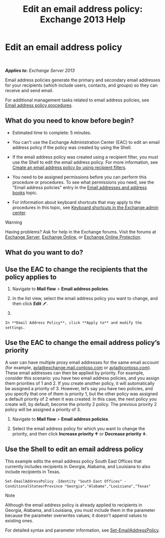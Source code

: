 ﻿---
title: 'Edit an email address policy: Exchange 2013 Help'
TOCTitle: Edit an email address policy
ms:assetid: cc8b36a0-95f4-43e9-bc64-87646d2e14e4
ms:mtpsurl: https://technet.microsoft.com/en-us/library/Bb124580(v=EXCHG.150)
ms:contentKeyID: 49289411
ms.date: 12/09/2016
mtps_version: v=EXCHG.150
f1_keywords:
- Microsoft.Exchange.Management.SnapIn.Esm.OrganizationConfiguration.EditEmailAddressPolicyWizardForm.EmailAddressPolicyIntroductionPage
---

# Edit an email address policy

 

_**Applies to:** Exchange Server 2013_


Email address policies generate the primary and secondary email addresses for your recipients (which include users, contacts, and groups) so they can receive and send email.

For additional management tasks related to email address policies, see [Email address policy procedures](email-address-policy-procedures-exchange-2013-help.md).

## What do you need to know before begin?

  - Estimated time to complete: 5 minutes.

  - You can't use the Exchange Administration Center (EAC) to edit an email address policy if the policy was created by using the Shell.

  - If the email address policy was created using a recipient filter, you must use the Shell to edit the email address policy. For more information, see [Create an email address policy by using recipient filters](create-an-email-address-policy-by-using-recipient-filters-exchange-2013-help.md).

  - You need to be assigned permissions before you can perform this procedure or procedures. To see what permissions you need, see the "Email address policies" entry in the [Email addresses and address books](email-addresses-and-address-books-exchange-2013-help.md) topic.

  - For information about keyboard shortcuts that may apply to the procedures in this topic, see [Keyboard shortcuts in the Exchange admin center](keyboard-shortcuts-in-the-exchange-admin-center-exchange-online-protection-help.md).


> [!WARNING]
> Having problems? Ask for help in the Exchange forums. Visit the forums at <A href="https://go.microsoft.com/fwlink/p/?linkid=60612">Exchange Server</A>, <A href="https://go.microsoft.com/fwlink/p/?linkid=267542">Exchange Online</A>, or <A href="https://go.microsoft.com/fwlink/p/?linkid=285351">Exchange Online Protection</A>.



## What do you want to do?

## Use the EAC to change the recipients that the policy applies to

1.  Navigate to **Mail flow** \> **Email address policies**.

2.  In the list view, select the email address policy you want to change, and then click **Edit** ![Edit icon](images/JJ218640.6f53ccb2-1f13-4c02-bea0-30690e6ea71d(EXCHG.150).gif "Edit icon").

3.  
    
    In **Email Address Policy**, click **Apply to** and modify the settings.

## Use the EAC to change the email address policy’s priority

A user can have multiple proxy email addresses for the same email account (for example, ayla@exchange.mail.contoso.com or ayla@contoso.com). These email addresses can then be applied by priority. For example, consider this scenario: you have two email address policies, and you assign them priorities of 1 and 2. If you create another policy, it will automatically be assigned a priority of 3. However, let’s say you have two policies, and you specify that one of them is priority 1, but the other policy was assigned a default priority of 2 when it was created. In this case, the next policy you create will, by default, become the priority 2 policy. The previous priority 2 policy will be assigned a priority of 3.

1.  Navigate to **Mail flow** \> **Email address policies**.

2.  Select the email address policy for which you want to change the priority, and then click **Increase priority** ![Up Arrow Icon](images/JJ150576.1732c727-328b-4a1a-b84d-6d7252c7dcab(EXCHG.150).gif "Up Arrow Icon") or **Decrease priority** ![Down Arrow Icon](images/JJ150576.ef5ca57d-a033-457b-bd92-6361877c33d0(EXCHG.150).gif "Down Arrow Icon").

## Use the Shell to edit an email address policy

This example edits the email address policy South East Offices that currently includes recipients in Georgia, Alabama, and Louisiana to also include recipients in Texas.

    Set-EmailAddressPolicy -Identity "South East Offices" -ConditionalStateorProvince "Georgia","Alabama","Louisiana","Texas"


> [!NOTE]
> Although the email address policy is already applied to recipients in Georgia, Alabama, and Louisiana, you must include them in the parameter because the parameter overwrites values; it doesn't append values to existing ones.



For detailed syntax and parameter information, see [Set-EmailAddressPolicy](https://technet.microsoft.com/en-us/library/bb124517\(v=exchg.150\)).

